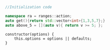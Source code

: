 



```cpp
//Initialization code

namespace ra = ranges::action;
auto get(){return std::vector<int>{1,3,5,7};}
auto above_5 = [](auto v){ return v >= 5; };
```


    constructor(options) {
        this.options = options || defaults;
    }


